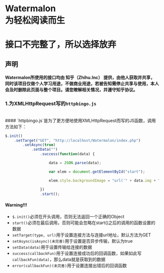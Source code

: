 # Watermalon<br>为轻松阅读而生
# 接口不完整了，所以选择放弃
## 声明
#### Watermalon所使用的接口均由 知乎（Zhihu.Inc） 提供，由他人获取并共享，同时该项目仅做个人学习用途，不做商业用途，若被告知需停止共享与使用，本人会及时删除此页面与整个项目。请您暸解相关情况，并遵守知乎协议。

### 1.为XMLHttpRequest写的`httpbingo.js`
<br>
#### `httpbingo.js`是为了更方便地使用XMLHttpRequest而写的JS函数，调用方法如下：

```js
$.init()
	.setTarget("GET", "http://localhost/Watermalon/index.php")
		.setAsync(true)
			.setData("")
				.success(function(data) {

					data = JSON.parse(data);

					var elem = document.getElementById("start");

					elem.style.backgroundImage = "url('" + data.img + "')";

				})
				.start();
```

#### Warning!!!

* `$.init()`必须在开头调用，否则无法返回一个正确的Object
* `start()`必须在最后调用，否则可能会忽略在start()之后的调用的函数设置的数据
* `setTarget(type, url)`用于设置连接方法与连接url地址，默认方法为GET
* `setAsync(isAsync)(未完善)`用于设置是否异步传输，默认为true
* `setData(data)`用于设置传输给连接的数据
* `success(callbackFun)`用于设置连接成功后的回调函数，如果如此写`callbackFun(data)`，那么data就是获取到的数据
* `error(callbackFun)(未完善)`用于设置连接出错后的回调函数
